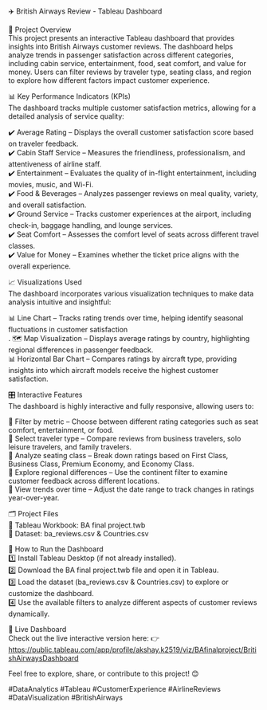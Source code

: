✈️ British Airways Review - Tableau Dashboard <br>

📌 Project Overview <br>
This project presents an interactive Tableau dashboard that provides insights into British Airways customer reviews. The dashboard helps analyze trends in passenger satisfaction across different categories, including cabin service, entertainment, food, seat comfort, and value for money. Users can filter reviews by traveler type, seating class, and region to explore how different factors impact customer experience.<br>

📊 Key Performance Indicators (KPIs)<br>
The dashboard tracks multiple customer satisfaction metrics, allowing for a detailed analysis of service quality:<br>

✔️ Average Rating – Displays the overall customer satisfaction score based on traveler feedback.<br>
✔️ Cabin Staff Service – Measures the friendliness, professionalism, and attentiveness of airline staff.<br>
✔️ Entertainment – Evaluates the quality of in-flight entertainment, including movies, music, and Wi-Fi.<br>
✔️ Food & Beverages – Analyzes passenger reviews on meal quality, variety, and overall satisfaction.<br>
✔️ Ground Service – Tracks customer experiences at the airport, including check-in, baggage handling, and lounge services.<br>
✔️ Seat Comfort – Assesses the comfort level of seats across different travel classes.<br>
✔️ Value for Money – Examines whether the ticket price aligns with the overall experience.<br>

📈 Visualizations Used<br>
The dashboard incorporates various visualization techniques to make data analysis intuitive and insightful:<br>

📊 Line Chart – Tracks rating trends over time, helping identify seasonal fluctuations in customer satisfaction<br>.
🗺️ Map Visualization – Displays average ratings by country, highlighting regional differences in passenger feedback.<br>
📊 Horizontal Bar Chart – Compares ratings by aircraft type, providing insights into which aircraft models receive the highest customer satisfaction.<br>

🎛️ Interactive Features<br>
The dashboard is highly interactive and fully responsive, allowing users to:<br>

🔹 Filter by metric – Choose between different rating categories such as seat comfort, entertainment, or food.<br>
🔹 Select traveler type – Compare reviews from business travelers, solo leisure travelers, and family travelers.<br>
🔹 Analyze seating class – Break down ratings based on First Class, Business Class, Premium Economy, and Economy Class.<br>
🔹 Explore regional differences – Use the continent filter to examine customer feedback across different locations.<br>
🔹 View trends over time – Adjust the date range to track changes in ratings year-over-year.<br>

🗂️ Project Files<br>
📌 Tableau Workbook: BA final project.twb <br>
📌 Dataset: ba_reviews.csv & Countries.csv <br>

📝 How to Run the Dashboard <br>
1️⃣ Install Tableau Desktop (if not already installed).<br>
2️⃣ Download the BA final project.twb file and open it in Tableau.<br>
3️⃣ Load the dataset (ba_reviews.csv & Countries.csv) to explore or customize the dashboard. <br>
4️⃣ Use the available filters to analyze different aspects of customer reviews dynamically. <br>

📢 Live Dashboard <br>
Check out the live interactive version here: 👉 https://public.tableau.com/app/profile/akshay.k2519/viz/BAfinalproject/BritishAirwaysDashboard

Feel free to explore, share, or contribute to this project! 😊 <br>

#DataAnalytics #Tableau #CustomerExperience #AirlineReviews #DataVisualization #BritishAirways